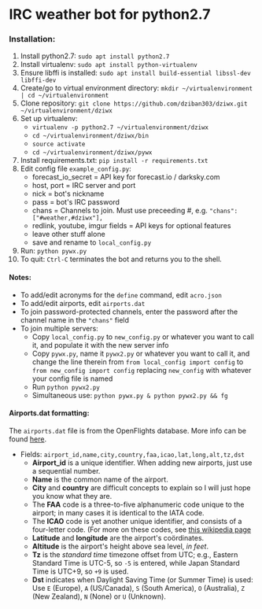 # IRC weather bot for python2.7

### Installation:

1. Install python2.7: `sudo apt install python2.7`
1. Install virtualenv: `sudo apt install python-virtualenv`
2. Ensure libffi is installed: `sudo apt install build-essential libssl-dev libffi-dev`
3. Create/go to virtual environment directory: `mkdir ~/virtualenvironment | cd ~/virtualenvironment`
4. Clone repository: `git clone https://github.com/dziban303/dziwx.git ~/virtualenvironment/dziwx`
5. Set up virtualenv: 
   * `virtualenv -p python2.7 ~/virtualenvironment/dziwx`
   * `cd ~/virtualenvironment/dziwx/bin`
   * `source activate`
   * `cd ~/virtualenvironment/dziwx/pywx`
6. Install requirements.txt: `pip install -r requirements.txt`
7. Edit config file `example_config.py`:
   - forecast_io_secret = API key for forecast.io / darksky.com
   - host, port = IRC server and port
   - nick = bot's nickname
   - pass = bot's IRC password
   - chans = Channels to join. Must use preceeding #, e.g. `"chans": ["#weather,#dziwx"],`
   - redlink, youtube, imgur fields = API keys for optional features
   - leave other stuff alone
   - save and rename to `local_config.py`
8. Run: `python pywx.py`
9. To quit: `Ctrl-C` terminates the bot and returns you to the shell.

#### Notes: 
 - To add/edit acronyms for the `define` command, edit `acro.json`
 - To add/edit airports, edit `airports.dat`
 - To join password-protected channels, enter the password after the channel name in the `"chans"` field
 - To join multiple servers:
   - Copy `local_config.py` to `new_config.py` or whatever you want to call it, and populate it with the new server info
   - Copy `pywx.py`, name it `pywx2.py` or whatever you want to call it, and change the line therein from `from local_config import config` to `from new_config import config` replacing `new_config` with whatever your config file is named
   - Run `python pywx2.py`
   - Simultaneous use: `python pywx.py & python pywx2.py && fg`

#### Airports.dat formatting:
 The `airports.dat` file is from the OpenFlights database. More info can be found [here](https://openflights.org/data.html).
 - Fields: `airport_id,name,city,country,faa,icao,lat,long,alt,tz,dst`
   - **Airport_id** is a unique identifier. When adding new airports, just use a sequential number.
   - **Name** is the common name of the airport.  
   - **City** and **country** are difficult concepts to explain so I will just hope you know what they are.  
   - The **FAA** code is a three-to-five alphanumeric code unique to the airport; in many cases it is identical to the IATA code.  
   - The **ICAO** code is yet another unique identifier, and consists of a four-letter code. (For more on these codes, see [this wikipedia page](https://en.wikipedia.org/wiki/Location_identifier) 
   - **Latitude** and **longitude** are the airport's coördinates.  
   - **Altitude** is the airport's height above sea level, *in feet*. 
   - **Tz** is the *standard time* timezone offset from UTC; e.g., Eastern Standard Time is UTC-5, so `-5` is entered, while Japan Standard Time is UTC+9, so `+9` is used.
   - **Dst** indicates when Daylight Saving Time (or Summer Time) is used: Use `E` (Europe), `A` (US/Canada), `S` (South America), `O` (Australia), `Z` (New Zealand), `N` (None) or `U` (Unknown).
